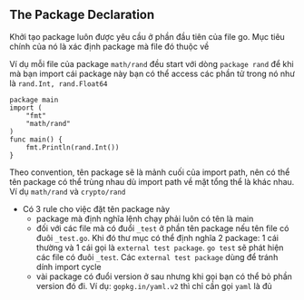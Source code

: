 ## The Package Declaration
Khởi tạo package luôn được yêu cầu ở phần đầu tiên của file go. Mục tiêu chính của nó là xác định package mà file đó thuộc về

Ví dụ mỗi file của package `math/rand` đều start với dòng `package rand` để khi mà bạn import cái package này bạn có thể access các phần tử trong nó như là `rand.Int, rand.Float64`

```
package main
import (
    "fmt"
    "math/rand"
)
func main() {
    fmt.Println(rand.Int())
}
```
Theo convention, tên package sẽ là mảnh cuối của import path, nên có thể tên package có thể trùng nhau dù import path về mặt tổng thể là khác nhau. Ví dụ `math/rand` và `crypto/rand`

- Có 3 rule cho việc đặt tên package này
    + package mà định nghĩa lệnh chạy phải luôn có tên là main
    + đối với các file mà có đuổi `_test` ở phần tên package nếu tên file có đuôi `_test.go`. Khi đó thư mục có thể định nghĩa 2 package: 1 cái thường và 1 cái gọi là `external test package`. `go test` sẽ phát hiện các file có đuôi `_test`. Các `external test package` dùng để tránh dính import cycle
    + vài package có đuổi version ở sau nhưng khi gọi bạn có thể bỏ phần version đó đi. Ví dụ: `gopkg.in/yaml.v2` thì chỉ cần gọi `yaml` là đủ

